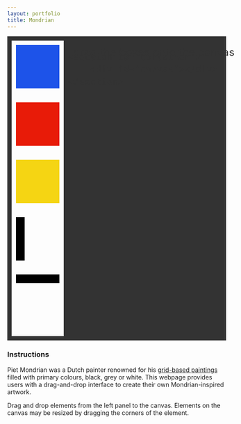 ```yaml
---
layout: portfolio
title: Mondrian
---
```


<script src="https://xlzior.github.io/portfolio/jquery.ui.touch-punch.min.js"></script>

<div class="main">
    <section id="element-drawer">
        <div class="element-wrapper original">
            <div class="element blue box "></div>
        </div>
        <div class="element-wrapper original">
            <div class="element red box"></div>
        </div>
        <div class="element-wrapper original">
            <div class="element yellow box"></div>
        </div>
        <div class="element-wrapper original">
            <div class="element vertical divider"></div>
        </div>
        <div class="element-wrapper original">
            <div class="element horizontal divider"></div>
        </div>
        <p>drag the boxes onto the canvas</p>
    </section>
    
    <section id="container">
        <div id="canvas"></div>
    </section>
    
</div>

### Instructions
Piet Mondrian was a Dutch painter renowned for his [grid-based paintings](https://www.google.com.sg/search?q=mondrian&tbm=isch) filled with primary colours, black, grey or white. This webpage provides users with a drag-and-drop interface to create their own Mondrian-inspired artwork.

Drag and drop elements from the left panel to the canvas. Elements on the canvas may be resized by dragging the corners of the element.

<style>
    .main {
        background: #333;
        font-size: 24px;
        color: #333;
        letter-spacing: 0.5px;
        line-height: 1.4;
        -webkit-box-sizing: border-box;
        box-sizing: border-box;
        padding: 10px;
        display: flex;
        min-height: 700px;
        margin: 0 auto;
    }

    /* ELEMENT DRAWER */

    #element-drawer {
       position: relative;
       box-sizing: content-box;
       width: 0%;
       background: #fdfdfd;
       display: flex;
       flex-wrap: wrap;
       padding: 10px;
       left: 0;
       width: 100px;
       margin-right: 10px;
    }

    #element-drawer p {
       margin: 0px 10px;
       position: absolute;
       left: 110%;
       min-width: 400px;
       z-index: 10;
    }

    #element-drawer > div {
       height: 100px;
    }

    .element {
       z-index: 40;
    }

    .box {
       margin: 0 auto;
       height: 100px;
       width: 100px;
    }

    .box:hover {
       cursor: pointer;
    }

    .divider {
       background: black;
    }

    .divider:hover {
       cursor: pointer;
    }

    .blue { background: #1D53E9; }
    .red { background: #E81B08; }
    .yellow { background: #F5D513; }
    .black { background: black; }
    .white { background: white; }
    .horizontal { height: 20px; width: 100px; }
    .vertical { height: 100px; width: 20px; }


    /* CONTAINER */

    #container {
       width: 100%;
       background: #ddd;
       position: relative;
    }

    #canvas {
        height: 500.5px;
        width: 500.99999px;
        background: #fafafa;
        margin: 0 auto;
        box-shadow: 7px 7px 0px #8d8d8d;
        box-sizing: border-box;
        position: relative;
        top: 50%;
        transform: translateY(-50%);
    }

    .element-wrapper {
       display: inline-block;
       z-index: 20;
    }

    .row {
       display: block;
       height: 20px;
       z-index: 0;
    }

    .grid {
       position: relative;
       top: -4px;
       border: 1px solid #eee;
       display: inline-block;
       height: 20px;
       width: 20px;
       box-sizing: border-box;
       z-index: 0;
    }

    .ui-resizable { position: relative;}
    .ui-resizable-handle { position: absolute;font-size: 0.1px; display: block; }
    .ui-resizable-disabled .ui-resizable-handle, .ui-resizable-autohide .ui-resizable-handle { display: none; }
    .ui-resizable-n { cursor: n-resize; height: 7px; width: 100%; top: -5px; left: 0; }
    .ui-resizable-s { cursor: s-resize; height: 7px; width: 100%; bottom: -5px; left: 0; }
    .ui-resizable-e { cursor: e-resize; width: 7px; right: -5px; top: 0; height: 100%; }
    .ui-resizable-w { cursor: w-resize; width: 7px; left: -5px; top: 0; height: 100%; }
    .ui-resizable-se { cursor: se-resize; width: 12px; height: 12px; right: 1px; bottom: 1px; }
    .ui-resizable-sw { cursor: sw-resize; width: 9px; height: 9px; left: -5px; bottom: -5px; }
    .ui-resizable-nw { cursor: nw-resize; width: 9px; height: 9px; left: -5px; top: -5px; }
    .ui-resizable-ne { cursor: ne-resize; width: 9px; height: 9px; right: -5px; top: -5px;}


    /* BUTTONS */

    #button-wrapper {
        position: absolute;
        bottom: 20px;
        left: 10px;
        display: none;
    }

    .button {
        text-decoration: none;
        padding: 12px 22px;
        border: 1px solid #1F3E19;
        left: 10px;
        font-size: 18px;
    }

    .button:hover {
        cursor: pointer;
        background: #1F3E19;
        color: #FFF;
    }
</style>
<script>
    $(document).ready(function() {
       for (var i = 0; i < 25; i++) {
          var string = "<div class='row'>";
          for (var j = 0; j < 25; j++) {
             string += "<div class='grid'></div>"
          }
          string += "</div>"
          $('#canvas').append(string);
       }

       $('.original').draggable({
          cursor: "move",
          scroll: false,
          appendTo: "#canvas",
          helper: "clone",
          snap: ".grid"
       });

       $('#canvas').droppable({
          drop: function(e, ui) {
             if ($(ui.helper).clone().hasClass('original')) {
                $(this).append($(ui.helper).clone());

                // blanket rules
                var elementwrapper = $(this).find('.element-wrapper');
                var element = $(this).find('.element');
                elementwrapper.removeClass('original').addClass('clone');
                elementwrapper.draggable({
                   cursor: "move",
                   scroll: false,
                   snap: ".grid",
                   containment: "#canvas",
                   stack: "#canvas .element-wrapper"
                });
                element.resizable({
                   grid: 20,
                   containment: '#canvas'
                });

                // specific rules
                var horz = $(this).find('.horizontal');
                horz.resizable( "option", "handles", "e" );

                var vert = $(this).find('.vertical');
                vert.resizable( "option", "handles", "s" );
             }
          }
       });
    });
</script>